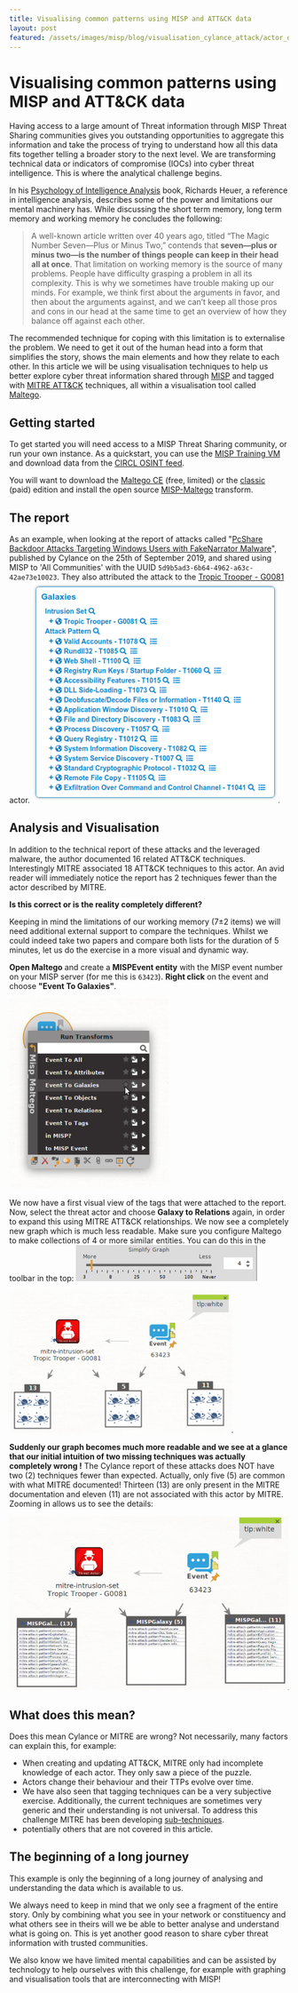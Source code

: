 ```yaml
---
title: Visualising common patterns using MISP and ATT&CK data 
layout: post
featured: /assets/images/misp/blog/visualisation_cylance_attack/actor_delta.png
---
```


# Visualising common patterns using MISP and ATT&CK data 

Having access to a large amount of Threat information through MISP Threat Sharing communities gives you outstanding opportunities to aggregate this information and take the process of trying to understand how all this data fits together telling a broader story to the next level. We are transforming technical data or indicators of compromise (IOCs) into cyber threat intelligence. This is where the analytical challenge begins.

In his [Psychology of Intelligence Analysis](https://www.cia.gov/library/center-for-the-study-of-intelligence/csi-publications/books-and-monographs/psychology-of-intelligence-analysis/PsychofIntelNew.pdf) book, Richards Heuer, a reference in intelligence analysis, describes some of the power and limitations our mental machinery has. While discussing the short term memory, long term memory and working memory he concludes the following:
> A well-known article written over 40 years ago, titled “The Magic Number Seven—Plus or Minus Two,” contends that **seven—plus or minus two—is the number of things people can keep in their head all at once**. That limitation on working memory is the source of many problems. People have difficulty grasping a problem in all its complexity. This is why we sometimes have trouble making up our minds. For example, we think first about the arguments in favor, and then about the arguments against, and we can’t keep all those pros and cons in our head at the same time to get an overview of how they balance off against each other.

The recommended technique for coping with this limitation is to externalise the problem. We need to get it out of the human head into a form that simplifies the story, shows the main elements and how they relate to each other. 
In this article we will be using visualisation techniques to help us better explore cyber threat information shared through [MISP](https://github.com/MISP/MISP) and tagged with [MITRE ATT&CK](https://attack.mitre.org/) techniques, all within a visualisation tool called [Maltego](https://www.paterva.com/buy/maltego-clients/maltego.php).

## Getting started
To get started you will need access to a MISP Threat Sharing community, or run your own instance. As a quickstart, you can use the [MISP Training VM](https://www.misp-project.org/download/#virtual-images) and download data from the [CIRCL OSINT feed](https://www.misp-project.org/feeds/#default-feeds-available-in-misp).

You will want to download the [Maltego CE](https://www.paterva.com/buy/maltego-clients/maltego-ce.php) (free, limited) or the [classic](https://www.paterva.com/buy/maltego-clients/maltego.php) (paid) edition and install the open source [MISP-Maltego](https://github.com/MISP/MISP-maltego/blob/master/doc/README.md#installation) transform.

## The report
As an example, when looking at the report of attacks called "[PcShare Backdoor Attacks Targeting Windows Users with FakeNarrator Malware](https://threatvector.cylance.com/en_us/home/pcshare-backdoor-attacks-targeting-windows-users-with-fakenarrator-malware.html)", published by Cylance on the 25th of September 2019, and shared using MISP to 'All Communities' with the UUID `5d9b5ad3-6b64-4962-a63c-42ae73e10023`. They also attributed the attack to the [Tropic Trooper - G0081](https://attack.mitre.org/groups/G0081/) actor.
![associated ATT&CK techniques](/assets/images/misp/blog/visualisation_cylance_attack/tags.png)

## Analysis and Visualisation
In addition to the technical report of these attacks and the leveraged malware, the author documented 16 related ATT&CK techniques. Interestingly MITRE associated 18 ATT&CK techniques to this actor.
An avid reader will immediately notice the report has 2 techniques fewer than the actor described by MITRE. 

**Is this correct or is the reality completely different?**

Keeping in mind the limitations of our working memory (7±2 items) we will need additional external support to compare the techniques. Whilst we could indeed take two papers and compare both lists for the duration of 5 minutes, let us do the exercise in a more visual and dynamic way.

**Open Maltego** and create a **MISPEvent entity** with the MISP event number on your MISP server (for me this is `63423`).  **Right click** on the event and choose **"Event To Galaxies"**. 

![Event To Galaxies](/assets/images/misp/blog/visualisation_cylance_attack/to_galaxies.png)

We now have a first visual view of the tags that were attached to the report. Now, select the threat actor and choose **Galaxy to Relations** again, in order to expand this using MITRE ATT&CK relationships.
We now see a completely new graph which is much less readable. Make sure you configure Maltego to make collections of 4 or more similar entities. You can do this in the toolbar in the top: ![Collections](/assets/images/misp/blog/visualisation_cylance_attack/collections.png)

![visual delta between the report and ATT&CK](/assets/images/misp/blog/visualisation_cylance_attack/actor_delta.png)

**Suddenly our graph becomes much more readable and we see at a glance that our initial intuition of two missing techniques was actually completely wrong !**
The Cylance report of these attacks does NOT have two (2) techniques fewer than expected. Actually, only five (5) are common with what MITRE documented! Thirteen (13) are only present in the MITRE documentation and eleven (11) are not associated with this actor by MITRE. Zooming in allows us to see the details:

![visual delta between the report and ATT&CK](/assets/images/misp/blog/visualisation_cylance_attack/actor_delta_zoom.png)

## What does this mean?
Does this mean Cylance or MITRE are wrong?
Not necessarily, many factors can explain this, for example:
 - When creating and updating ATT&CK, MITRE only had incomplete knowledge of each actor. They only saw a piece of the puzzle.
 - Actors change their behaviour and their TTPs evolve over time.
 - We have also seen that tagging techniques can be a very subjective exercise.  Additionally, the current techniques are sometimes very generic and their understanding is not universal. To address this challenge MITRE has been developing [sub-techniques](https://medium.com/mitre-attack/attack-sub-techniques-preview-b79ff0ba669a). 
 - potentially others that are not covered in this article.


## The beginning of a long journey

This example is only the beginning of a long journey of analysing and understanding the data which is available to us. 

We always need to keep in mind that we only see a fragment of the entire story. Only by combining what you see in your network or constituency and what others see in theirs will we be able to better analyse and understand what is going on. This is yet another good reason to share cyber threat information with trusted communities.

We also know we have limited mental capabilities and can be assisted by technology to help ourselves with this challenge, for example with graphing and visualisation tools that are interconnecting with MISP! 

